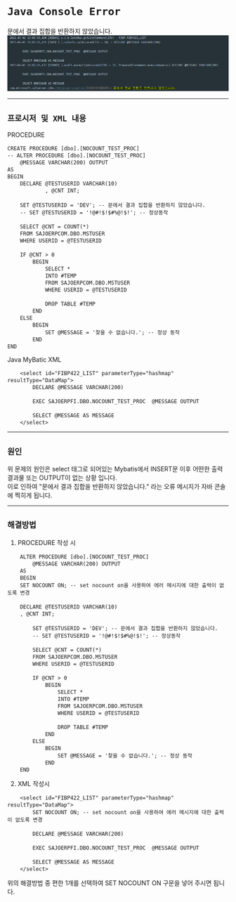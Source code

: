 # `Java Console Error`

문에서 결과 집합을 반환하지 않았습니다.
![setnocounton](./image/setnocounton.png)

---

## `프로시저 및 XML 내용`

PROCEDURE

```
CREATE PROCEDURE [dbo].[NOCOUNT_TEST_PROC]
-- ALTER PROCEDURE [dbo].[NOCOUNT_TEST_PROC]
	@MESSAGE VARCHAR(200) OUTPUT
AS
BEGIN
	DECLARE @TESTUSERID VARCHAR(10)
			, @CNT INT;

	SET @TESTUSERID = 'DEV'; -- 문에서 결과 집합을 반환하지 않았습니다.
	-- SET @TESTUSERID = '!@#!$!$#%@!$!'; -- 정상동작

	SELECT @CNT = COUNT(*)
	FROM SAJOERPCOM.DBO.MSTUSER
	WHERE USERID = @TESTUSERID

	IF @CNT > 0
		BEGIN
			SELECT *
			INTO #TEMP
			FROM SAJOERPCOM.DBO.MSTUSER
			WHERE USERID = @TESTUSERID

			DROP TABLE #TEMP
		END
	ELSE
        BEGIN
            SET @MESSAGE = '찾을 수 없습니다.'; -- 정상 동작
        END
END
```

Java MyBatic XML

```
	<select id="FIBP422_LIST" parameterType="hashmap" resultType="DataMap">
		DECLARE @MESSAGE VARCHAR(200)

		EXEC SAJOERPFI.DBO.NOCOUNT_TEST_PROC  @MESSAGE OUTPUT

		SELECT @MESSAGE AS MESSAGE
	</select>
```

---

## `원인`

위 문제의 원인은 select 태그로 되어있는 Mybatis에서 INSERT문 이후 어떤한 출력 결과물 또는 OUTPUT이 없는 상황 입니다.  
이로 인하여 "문에서 결과 집합을 반환하지 않았습니다." 라는 오류 메시지가 자바 콘솔에 찍히게 됩니다.

---

## `해결방법`

1.  PROCEDURE 작성 시

```
    ALTER PROCEDURE [dbo].[NOCOUNT_TEST_PROC]
        @MESSAGE VARCHAR(200) OUTPUT
    AS
    BEGIN
    SET NOCOUNT ON; -- set nocount on을 사용하여 에러 메시지에 대한 출력이 없도록 변경

    DECLARE @TESTUSERID VARCHAR(10)
    , @CNT INT;

        SET @TESTUSERID = 'DEV'; -- 문에서 결과 집합을 반환하지 않았습니다.
        -- SET @TESTUSERID = '!@#!$!$#%@!$!'; -- 정상동작

        SELECT @CNT = COUNT(*)
        FROM SAJOERPCOM.DBO.MSTUSER
        WHERE USERID = @TESTUSERID

        IF @CNT > 0
        	BEGIN
        		SELECT *
        		INTO #TEMP
        		FROM SAJOERPCOM.DBO.MSTUSER
        		WHERE USERID = @TESTUSERID

        		DROP TABLE #TEMP
        	END
	    ELSE
            BEGIN
                SET @MESSAGE = '찾을 수 없습니다.'; -- 정상 동작
            END
    END
```

2. XML 작성시

```
	<select id="FIBP422_LIST" parameterType="hashmap" resultType="DataMap">
        SET NOCOUNT ON; -- set nocount on을 사용하여 에러 메시지에 대한 출력이 없도록 변경

		DECLARE @MESSAGE VARCHAR(200)

		EXEC SAJOERPFI.DBO.NOCOUNT_TEST_PROC  @MESSAGE OUTPUT

		SELECT @MESSAGE AS MESSAGE
	</select>
```

위의 해결방법 중 편한 1개를 선택하여 SET NOCOUNT ON 구문을 넣어 주시면 됩니다.
